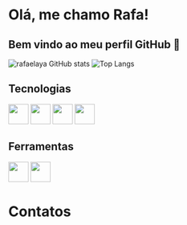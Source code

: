 # Olá, me chamo Rafa! 
## Bem vindo ao meu perfil GitHub 👋

![rafaelaya GitHub stats](https://github-readme-stats.vercel.app/api?username=rafaelaya&show_icons=true&theme=nord)
![Top Langs](https://github-readme-stats.vercel.app/api/top-langs/?username=rafaelaya&layout=compact&theme=nord)

## Tecnologias 

  <img src="https://cdn.jsdelivr.net/gh/devicons/devicon@latest/icons/python/python-original.svg" width="40" height="40" />   <img src="https://cdn.jsdelivr.net/gh/devicons/devicon@latest/icons/cypressio/cypressio-original.svg" width="40" height="40" /> <img src="https://cdn.jsdelivr.net/gh/devicons/devicon@latest/icons/postman/postman-original.svg" width="40" height="40" />  <img src="https://cdn.jsdelivr.net/gh/devicons/devicon@latest/icons/github/github-original.svg" width="40" height="40"/>
          



## Ferramentas

<img src="https://cdn.jsdelivr.net/gh/devicons/devicon@latest/icons/vscode/vscode-original.svg" width="40" height="40" />   <img src="https://cdn.jsdelivr.net/gh/devicons/devicon@latest/icons/jira/jira-original-wordmark.svg" width="40" height="40" />
          
          
          


<h1>Contatos</h1>

<!--
**rafaelaya/rafaelaya** is a ✨ _special_ ✨ repository because its `README.md` (this file) appears on your GitHub profile.

Here are some ideas to get you started:

- 🔭 I’m currently working on ...
- 🌱 I’m currently learning ...
- 👯 I’m looking to collaborate on ...
- 🤔 I’m looking for help with ...
- 💬 Ask me about ...
- 📫 How to reach me: ...
- 😄 Pronouns: ...
- ⚡ Fun fact: ...
-->
